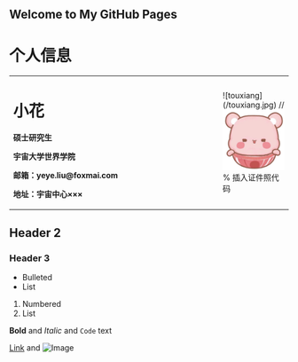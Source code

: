 ## Welcome to My GitHub Pages

# 个人信息
<table border="0">
  <tr>
    <td width="75%">
      <h1>小花</h1>
      <p><b>硕士研究生</b></p>
      <p><b>宇宙大学世界学院</b></p>
      <p><b>邮箱：yeye.liu@foxmai.com</b></p>
      <p><b>地址：宇宙中心×××</b></p>
    </td>
    <td width="25%">
      ![touxiang](/touxiang.jpg)
     // <img src="/touxiang.jpg" width="100%">      % 插入证件照代码
    </td>
  </tr>
</table>

## Header 2
### Header 3

- Bulleted
- List

1. Numbered
2. List

**Bold** and _Italic_ and `Code` text

[Link](url) and ![Image](src)
```

